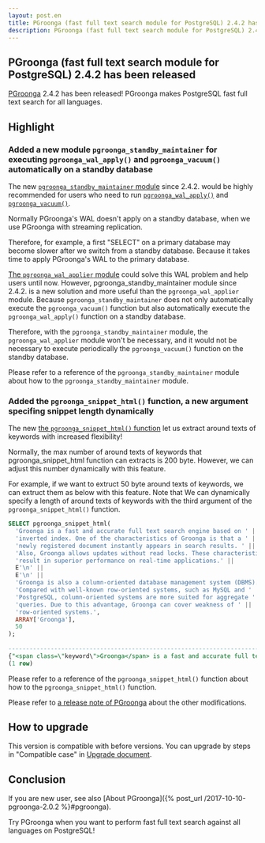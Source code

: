 ```yaml
---
layout: post.en
title: PGroonga (fast full text search module for PostgreSQL) 2.4.2 has been released
description: PGroonga (fast full text search module for PostgreSQL) 2.4.2 has been released!
---
```


## PGroonga (fast full text search module for PostgreSQL) 2.4.2 has been released

[PGroonga](https://pgroonga.github.io/) 2.4.2 has been released! PGroonga makes PostgreSQL fast full text search for all languages.

## Highlight

### Added a new module ``pgroonga_standby_maintainer`` for executing ``pgroonga_wal_apply()`` and ``pgroonga_vacuum()`` automatically on a standby database

  The new [``pgroonga_standby_maintainer`` module](https://pgroonga.github.io/reference/modules/pgroonga-standby-maintainer.html) since 2.4.2. would be highly recommended for users who need to run [``pgroonga_wal_apply()``](https://pgroonga.github.io/reference/functions/pgroonga-wal-apply.html) and [``pgroonga_vacuum()``](https://pgroonga.github.io/reference/functions/pgroonga-vacuum.html).

Normally PGroonga's WAL doesn't apply on a standby database, when we use PGroonga with streaming replication.

Therefore, for example, a first "SELECT" on a primary database may become slower after we switch from a standby database. Because it takes time to apply PGroonga's WAL to the primary database.

[The ``pgroonga_wal_applier`` module](https://pgroonga.github.io/reference/modules/pgroonga-wal-applier.html) could solve this WAL problem and help users until now. However, pgroonga_standby_maintainer module since 2.4.2. is a new solution and more useful than the ``pgroonga_wal_applier`` module.
Because ``pgroonga_standby_maintainer`` does not only automatically execute the ``pgroonga_vacuum()`` function but also automatically execute the ``pgroonga_wal_apply()`` function on a standby database.

Therefore, with the ``pgroonga_standby_maintainer`` module, the ``pgroonga_wal_applier`` module won't be necessary, and it would not be necessary to execute periodically the ``pgroonga_vacuum()`` function on the standby database.

Please refer to a reference of the ``pgroonga_standby_maintainer`` module about how to the ``pgroonga_standby_maintainer`` module.

### Added the ``pgroonga_snippet_html()`` function, a new argument specifing snippet length dynamically

  The new [the ``pgroonga_snippet_html()`` function](https://pgroonga.github.io/reference/functions/pgroonga-snippet-html.html) let us extract around texts of keywords with increased flexibility!

  Normally, the max number of around texts of keywords that pgroonga_snippet_html function can extracts is 200 byte. However, we can adjust this number dynamically with this feature.

  For example, if we want to extruct 50 byte around texts of keywords, we can extruct them as below with this feature.
  Note that We can dynamically specify a length of around texts of keywords with the third argument of the ``pgroonga_snippet_html()`` function.

  ```sql
  SELECT pgroonga_snippet_html(
    'Groonga is a fast and accurate full text search engine based on ' ||
    'inverted index. One of the characteristics of Groonga is that a ' ||
    'newly registered document instantly appears in search results. ' ||
    'Also, Groonga allows updates without read locks. These characteristics ' ||
    'result in superior performance on real-time applications.' ||
    E'\n' ||
    E'\n' ||
    'Groonga is also a column-oriented database management system (DBMS). ' ||
    'Compared with well-known row-oriented systems, such as MySQL and ' ||
    'PostgreSQL, column-oriented systems are more suited for aggregate ' ||
    'queries. Due to this advantage, Groonga can cover weakness of ' ||
    'row-oriented systems.',
    ARRAY['Groonga'],
    50
  );
                                                                                                                    pgroonga_snippet_html                                                                                                                     
---------------------------------------------------------------------------------------------------------------------------------------------------------------------------------------------------------------------------------------------------------------
 {"<span class=\"keyword\">Groonga</span> is a fast and accurate full text search en","he characteristics of <span class=\"keyword\">Groonga</span> is that a newly regi","search results. Also, <span class=\"keyword\">Groonga</span> allows updates witho"}
(1 row)
  ```

  Please refer to a reference of the ``pgroonga_snippet_html()`` function about how to the ``pgroonga_snippet_html()`` function.

  Please refer to [a release note of PGroonga](https://github.com/pgroonga/pgroonga/discussions/271) about the other modifications.

## How to upgrade

This version is compatible with before versions. You can upgrade by steps in "Compatible case" in [Upgrade document](https://pgroonga.github.io/upgrade/#compatible-case).

## Conclusion

If you are new user, see also [About PGroonga]({% post_url /2017-10-10-pgroonga-2.0.2 %}#pgroonga).

Try PGroonga when you want to perform fast full text search against all languages on PostgreSQL!
